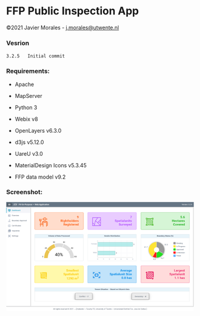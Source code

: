 # FFP Public Inspection App

©2021 Javier Morales - <a href="mailto:j.morales@utwente.nl">j.morales@utwente.nl</a>


### Vesrion
    3.2.5   Initial commit


### Requirements:

* Apache
* MapServer
* Python 3
* Webix v8
* OpenLayers v6.3.0
* d3js v5.12.0
* UareU v3.0
* MaterialDesign Icons v5.3.45

* FFP data model v9.2


### Screenshot:

![GitHub Logo](/images/ffp-app.png)
